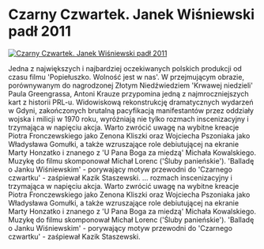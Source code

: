 Czarny Czwartek. Janek Wiśniewski padł 2011 
=============
[![Czarny Czwartek. Janek Wiśniewski padł 2011 ](http://vidos.pl/images/player.gif)](http://vidos.pl/czarny-czwartek-janek-wisniewski-padl-2011)

 Jedna z największych i najbardziej oczekiwanych polskich produkcji od czasu filmu 'Popiełuszko. Wolność jest w nas'. W przejmującym obrazie, porównywanym do nagrodzonej Złotym Niedźwiedziem 'Krwawej niedzieli' Paula Greengrassa, Antoni Krauze przypomina jedną z najmroczniejszych kart z historii PRL-u. Widowiskową rekonstrukcję dramatycznych wydarzeń w Gdyni, zakończonych brutalną pacyfikacją manifestantów przez oddziały wojska i milicji w 1970 roku, wyróżniają nie tylko rozmach inscenizacyjny i trzymająca w napięciu akcja. Warto zwrócić uwagę na wybitne kreacje Piotra Fronczewskiego jako Zenona Kliszki oraz Wojciecha Pszoniaka jako Władysława Gomułki, a także wzruszające role debiutującej na ekranie Marty Honzatko i znanego z 'U Pana Boga za miedzą' Michała Kowalskiego. Muzykę do filmu skomponował Michał Lorenc ('Śluby panieńskie'). 'Balladę o Janku Wiśniewskim' - porywający motyw przewodni do 'Czarnego czwartku' - zaśpiewał Kazik Staszewski.   ... rozmach inscenizacyjny i trzymająca w napięciu akcja. Warto zwrócić uwagę na wybitne kreacje Piotra Fronczewskiego jako Zenona Kliszki oraz Wojciecha Pszoniaka jako Władysława Gomułki, a także wzruszające role debiutującej na ekranie Marty Honzatko i znanego z 'U Pana Boga za miedzą' Michała Kowalskiego. Muzykę do filmu skomponował Michał Lorenc ('Śluby panieńskie'). 'Balladę o Janku Wiśniewskim' - porywający motyw przewodni do 'Czarnego czwartku' - zaśpiewał Kazik Staszewski.
